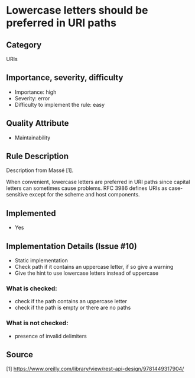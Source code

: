 # Lowercase letters should be preferred in URI paths

## Category

URIs

## Importance, severity, difficulty

* Importance: high
* Severity: error
* Difficulty to implement the rule: easy

## Quality Attribute

* Maintainability

## Rule Description

Description from Massé [1].

When convenient, lowercase letters are preferred in URI paths since capital letters can
sometimes cause problems. RFC 3986 defines URIs as case-sensitive except for the
scheme and host components.

## Implemented

* Yes

## Implementation Details (Issue #10)

* Static implementation
* Check path if it contains an uppercase letter, if so give a warning
* Give the hint to use lowercase letters instead of uppercase

### What is checked:
* check if the path contains an uppercase letter
* check if the path is empty or there are no paths

### What is not checked:
* presence of invalid delimiters

## Source

[1] https://www.oreilly.com/library/view/rest-api-design/9781449317904/